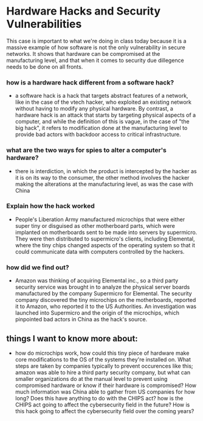 # Hardware Hacks and Security Vulnerabilities</br>
This case is important to what we're doing in class today because it is a massive example of how software is not the only vulnerability in secure networks. It shows that hardware can be compromised at the manufacturing level, and that when it comes to security due dillegence needs to be done on all fronts.

### how is a hardware hack different from a software hack?
* a software hack is a hack that targets abstract features of a network, like in the case of the vtech hacker, who exploited an existing network without having to modify any physical hardware. By contrast, a hardware hack is an attack that starts by targeting physical aspects of a computer, and while the definition of this is vague, in the case of "the big hack", it refers to modification done at the manufacturing level to provide bad actors with backdoor access to critical infrastructure.</br>
### what are the two ways for spies to alter a computer's hardware?
* there is interdiction, in which the product is intercepted by the hacker as it is on its way to the consumer, the other method involves the hacker making the alterations at the manufacturing level, as was the case with China</br>
### Explain how the hack worked
* People's Liberation Army manufactured microchips that were either super tiny or disguised as other motherboard parts, which were implanted on motherboards sent to be made into servers by supermicro. They were then distributed to supermicro's clients, including Elemental, where the tiny chips changed aspects of the operating system so that it could communicate data with computers controlled by the hackers.</br>
### how did we find out?
* Amazon was thinking of acquiring Elemental inc., so a third party security service was brought in to analyze the physical server boards manufactured by the company Supermicro for Elemental. The security company discovered the tiny microchips on the motherboards, reported it to Amazon, who reported it to the US Authorities. An investigation was launched into Supermicro and the origin of the microchips, which pinpointed bad actors in China as the hack's source.</br>
## things I want to know more about:
* how do microchips work, how could this tiny piece of hardware make core modifications to the OS of the systems they're installed on. What steps are taken by companies typically to prevent occurences like this; amazon was able to hire a third party security company, but what can smaller organizations do at the manual level to prevent using compromised hardware or know if their hardware is compromised? How much information was China able to gather from US companies for how long? Does this have anything to do with the CHIPS act? how is the CHIPS act going to affect the cybersecurity field in the future? How is this hack going to affect the cybersecurity field over the coming years?
